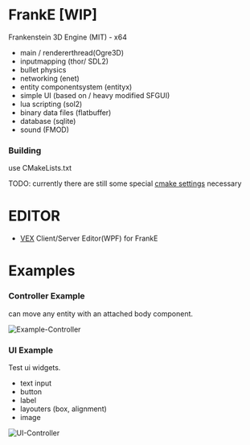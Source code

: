 # FrankE  [WIP]
Frankenstein 3D Engine (MIT) - x64
 - main / rendererthread(Ogre3D)
 - inputmapping (thor/ SDL2)
 - bullet physics
 - networking (enet)
 - entity componentsystem (entityx)
 - simple UI (based on / heavy modified SFGUI)
 - lua scripting (sol2)
 - binary data files (flatbuffer)
 - database (sqlite)
 - sound (FMOD)
 
 ### Building

 use CMakeLists.txt 

 TODO: currently there are still some special [cmake settings](https://github.com/devxkh/FrankE/blob/master/doc/cmakeInfo.txt) necessary

# EDITOR
- [VEX](https://github.com/devxkh/VEX)  Client/Server Editor(WPF) for FrankE  

# Examples

### Controller Example

can move any entity with an attached body component.

![Example-Controller](https://raw.githubusercontent.com/devxkh/FrankE/master/doc/Screen_XETController.png)

### UI Example

Test ui widgets.
- text input
- button
- label
- layouters (box, alignment)
- image

![UI-Controller](https://raw.githubusercontent.com/devxkh/FrankE/master/doc/Screen_XETUI.png)
